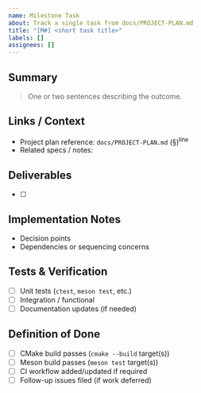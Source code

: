 ```yaml
---
name: Milestone Task
about: Track a single task from docs/PROJECT-PLAN.md
title: "[M#] <short task title>"
labels: []
assignees: []
---
```


## Summary

> One or two sentences describing the outcome.

## Links / Context

- Project plan reference: `docs/PROJECT-PLAN.md` (§)<sup>line</sup>
- Related specs / notes:

## Deliverables

- [ ]

## Implementation Notes

- Decision points
- Dependencies or sequencing concerns

## Tests & Verification

- [ ] Unit tests (`ctest`, `meson test`, etc.)
- [ ] Integration / functional
- [ ] Documentation updates (if needed)

## Definition of Done

- [ ] CMake build passes (`cmake --build` target(s))
- [ ] Meson build passes (`meson test` target(s))
- [ ] CI workflow added/updated if required
- [ ] Follow-up issues filed (if work deferred)
